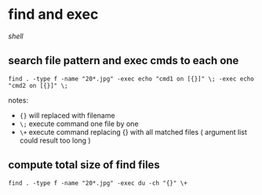 # find and exec

*shell*

## search file pattern and exec cmds to each one

```
find . -type f -name "20*.jpg" -exec echo "cmd1 on [{}]" \; -exec echo "cmd2 on [{}]" \;
```

notes:
- `{}` will replaced with filename
- `\;` execute command one file by one
- `\+` execute command replacing {} with all matched files ( argument list could result too long )

## compute total size of find files

```
find . -type f -name "20*.jpg" -exec du -ch "{}" \+
```
